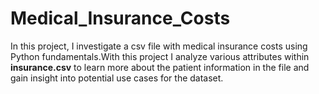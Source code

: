 # Medical_Insurance_Costs
 In this project, I investigate a csv file with medical insurance costs using Python fundamentals.With this project I analyze various attributes within **insurance.csv** to learn more about the patient information in the file and gain insight into potential use cases for the dataset.
